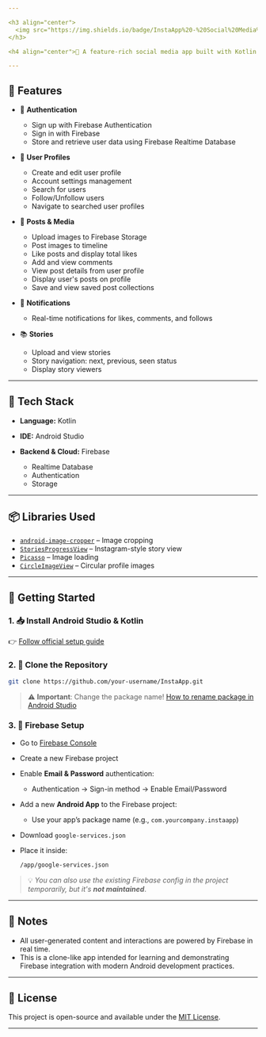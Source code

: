 ```yaml
---

<h3 align="center">
  <img src="https://img.shields.io/badge/InstaApp%20-%20Social%20Media%20Application-282C34?logo=Instagram&logoColor=E4405F" alt="InstaApp Logo" height="38" />
</h3>

<h4 align="center">🎉 A feature-rich social media app built with Kotlin in Android Studio</h4>

---
```


## 📱 Features

* 🔐 **Authentication**

  * Sign up with Firebase Authentication
  * Sign in with Firebase
  * Store and retrieve user data using Firebase Realtime Database

* 👤 **User Profiles**

  * Create and edit user profile
  * Account settings management
  * Search for users
  * Follow/Unfollow users
  * Navigate to searched user profiles

* 📸 **Posts & Media**

  * Upload images to Firebase Storage
  * Post images to timeline
  * Like posts and display total likes
  * Add and view comments
  * View post details from user profile
  * Display user's posts on profile
  * Save and view saved post collections

* 🔔 **Notifications**

  * Real-time notifications for likes, comments, and follows

* 📚 **Stories**

  * Upload and view stories
  * Story navigation: next, previous, seen status
  * Display story viewers

---

## 💠 Tech Stack

* **Language:** Kotlin
* **IDE:** Android Studio
* **Backend & Cloud:** Firebase

  * Realtime Database
  * Authentication
  * Storage

---

## 📦 Libraries Used

* [`android-image-cropper`](https://github.com/ArthurHub/Android-Image-Cropper) – Image cropping
* [`StoriesProgressView`](https://github.com/shts/StoriesProgressView) – Instagram-style story view
* [`Picasso`](https://square.github.io/picasso/) – Image loading
* [`CircleImageView`](https://github.com/hdodenhof/CircleImageView) – Circular profile images

---

## 🚀 Getting Started

### 1. 📥 Install Android Studio & Kotlin

👉 [Follow official setup guide](https://developer.android.com/studio/install)

### 2. 🧬 Clone the Repository

```bash
git clone https://github.com/your-username/InstaApp.git
```

> ⚠️ **Important**: Change the package name!
> [How to rename package in Android Studio](https://stackoverflow.com/questions/16804093/android-studio-rename-package)

### 3. 🔧 Firebase Setup

* Go to [Firebase Console](https://console.firebase.google.com)
* Create a new Firebase project
* Enable **Email & Password** authentication:

  * Authentication → Sign-in method → Enable Email/Password
* Add a new **Android App** to the Firebase project:

  * Use your app’s package name (e.g., `com.yourcompany.instaapp`)
* Download `google-services.json`
* Place it inside:

  ```bash
  /app/google-services.json
  ```

> 💡 *You can also use the existing Firebase config in the project temporarily, but it's **not maintained***.

---

## 📌 Notes

* All user-generated content and interactions are powered by Firebase in real time.
* This is a clone-like app intended for learning and demonstrating Firebase integration with modern Android development practices.

---

## 📄 License

This project is open-source and available under the [MIT License](LICENSE).

---
